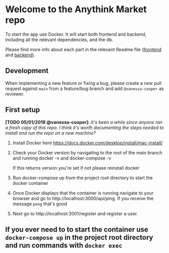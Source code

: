 # Welcome to the Anythink Market repo

To start the app use Docker. It will start both frontend and backend, including all the relevant dependencies, and the db.

Please find more info about each part in the relevant Readme file ([frontend](frontend/readme.md) and [backend](backend/README.md)).

## Development

When implementing a new feature or fixing a bug, please create a new pull request against `main` from a feature/bug branch and add `@vanessa-cooper` as reviewer.

## First setup

**[TODO 05/01/2018 @vanessa-cooper]:** _It's been a while since anyone ran a fresh copy of this repo. I think it's worth documenting the steps needed to install and run the repo on a new machine?_

1. Install Docker here https://docs.docker.com/desktop/install/mac-install/

2. Check your Docker version by navigating to the root of the main branch and running docker -v and docker-compose -v

    If this returns version you're set if not please reinstall docker

3. Run docker-compose up from the project root directory to start the docker container

4. Once Docker displays that the container is running navigate to your browser and go to http://localhost:3000/api/ping. If you receive the message `pong` that's good

5. Next go to http://localhost:3001/register and register a user.

## If you ever need to to start the container use `docker-compose up` in the project root directory and run commands with `docker exec`
